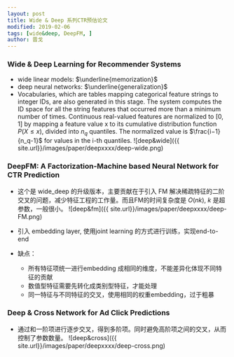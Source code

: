 ```yaml
---
layout: post
title: Wide & Deep 系列CTR预估论文
modified: 2019-02-06
tags: [wide&deep, DeepFM, ]
author: 晋戈
---
```


### Wide & Deep Learning for Recommender Systems
+ wide linear models:  $\underline{memorization}$
+ deep neural networks: $\underline{generalization}$
+ Vocabularies, which are tables mapping categorical feature strings to integer IDs, are also generated in this stage.
The system computes the ID space for all the string features
that occurred more than a minimum number of times. Continuous real-valued features are normalized to $[0, 1]$ by mapping a feature value x to its cumulative distribution function
$P(X \leq x)$, divided into $n_q$ quantiles. The normalized value
is $\frac{i−1}{n_q-1}$ for values in the i-th quantiles. 
![deep&wide]({{ site.url}}/images/paper/deepxxxx/deep-wide.png)

### DeepFM: A Factorization-Machine based Neural Network for CTR Prediction
+ 这个是 wide_deep 的升级版本，主要贡献在于引入 FM 解决稀疏特征的二阶交叉的问题，减少特征工程的工作量。而且FM的时间复杂度是 $O(nk)$, $k$ 是超参数，一般很小。
![deep&fm]({{ site.url}}/images/paper/deepxxxx/deep-FM.png)

+ 引入 embedding layer, 使用joint learning 的方式进行训练，实现end-to-end
+ 缺点：
    * 所有特征项统一进行embedding 成相同的维度，不能差异化体现不同特征的贡献
    * 数值型特征需要先转化成类别型特征，才能处理
    * 同一特征与不同特征的交叉，使用相同的权重embedding，过于粗暴

### Deep & Cross Network for Ad Click Predictions
+ 通过和一阶项进行逐步交叉，得到多阶项。同时避免高阶项之间的交叉，从而控制了参数数量。
![deep&cross]({{ site.url}}/images/paper/deepxxxx/deep-cross.png)


